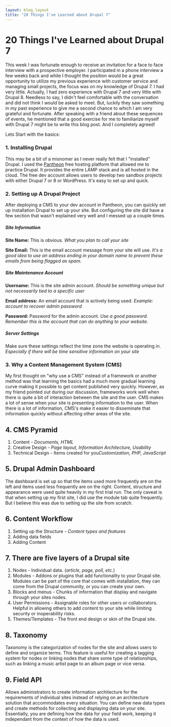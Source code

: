 ```yaml
---
layout: blog_layout
title: "20 Things I've Learned about Drupal 7"
---
```


20 Things I've Learned about Drupal 7
=========================
 
This week I was fortunate enough to receive an invitation for a face to face interview with a prospective employer. I participated in a phone interview a few weeks back and while I thought the position would be a great opportunity to utilize my previous experience with customer service and managing small projects, the focus was on my knowledge of Drupal 7. I had very little. Actually, I had zero experience with Drupal 7 and very little with Drupal 8. Needless to say, I didn't feel comfortable with the conversation and did not think I would be asked to meet. But, luckily they saw something in my past experience to give me a second chance to which I am very grateful and fortunate. After speaking with a friend about these sequences of events, he mentioned that a good exercise for me to familiarize myself with Drupal 7 might be to write this blog post. And I completely agreed! 

Lets Start with the basics:
### 1. Installing Drupal
This may be a bit of a misnomer as I never really felt that I "installed" Drupal. I used the [Pantheon](https://pantheon.io/) free hosting platform that allowed me to practice Drupal. It provides the entire LAMP stack and is all hosted in the cloud. The free dev account allows users to develop two sandbox projects with either Drupal 7 or 8 or WordPress. It's easy to set up and quick.

### 2. Setting up A Drupal Project
After deploying a CMS to your dev account in Pantheon, you can quickly set up installation Drupal to set up your site. But configuring the site did have a few section that wasn't explained very well and I messed up a couple times.

##### Site Information
__Site Name:__ This is obvious. *What you plan to call your site*

__Site Email:__ This is the email account message from your site will use. *It's a good idea to use an address ending in your domain name to prevent these emails from being flagged as spam.* 

##### Site Maintenance Account
__Username:__ This is the site admin account. *Should be something unique but not necessarily tied to a specific user*

__Email address:__ An email account that is actively being used. *Example: account to recover admin password*

__Password:__ Password for the admin account. *Use a good password. Remember this is the account that can do anything to your website.*

##### Server Settings
Make sure these settings reflect the time zone the website is operating in. *Especially if there will be time sensitive information on your site*

### 3. Why a Content Management System (CMS)
My first thought on "why use a CMS" instead of a framework or another method was that learning the basics had a much more gradual learning curve making it possible to get content published very quickly. However, as my friend pointed out during our discussion, frameworks work well when there is quite a bit of interaction between the site and the user. CMS makes a lot of sense when your site is presenting information to the user. When there is a lot of information, CMS's make it easier to disseminate that information quickly without affecting other areas of the site.

## 4. CMS Pyramid

1. Content  - *Documents, HTML*
2. Creative Design - *Page layout, Information Architecture, Usability*
3. Technical Design - Items created for you*Customization, PHP, JavaScript*

## 5. Drupal Admin Dashboard
The dashboard is set up so that the items used more frequently are on the left and items used less frequently are on the right. Content, structure and appearance were used quite heavily in my first trial run. The only caveat is that when setting up my first site, I did use the module tab quite frequently. But I believe this was due to setting up the site from scratch.

## 6. Content Workflow

1. Setting up the Structure - *Content types and features*
2. Adding data fields
3. Adding Content

## 7. There are five layers of a Drupal site

1. Nodes - Individual data. (*article, page, poll, etc.*)
2. Modules - Addons or plugins that add functionality to your Drupal site. Modules can be part of the core that comes with installation, they can come from the Drupal community, or you can create your own.
3. Blocks and menus - Chunks of information that display and navigate through your sites nodes.
4. User Permissions - Assignable roles for other users or collaborators. Helpful in allowing others to add content to your site while limiting security or inoperability risks.
5. Themes/Templates - The front end design or skin of the Drupal site.

##  8. Taxonomy
Taxonomy is the categorization of nodes for the site and allows users to define and organize terms. This feature is useful for creating a tagging system for nodes or linking nodes that share some type of relationships, such as linking a music artist page to an album page or vice versa.

## 9. Field API
Allows administrators to create information architecture for the requirements of individual sites instead of relying on an architecture solution that accommodates every situation. You can define new data types and create methods for collecting and displaying data on your site. Essentially, you are defining how the data for your field work, keeping it independant from the context of how the data is used.

